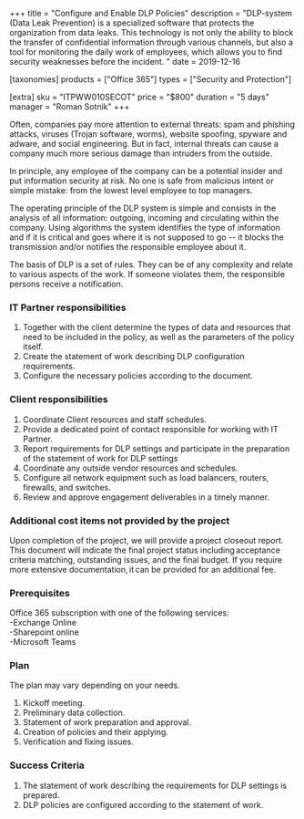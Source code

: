 +++
title = "Configure and Enable DLP Policies"
description = "DLP-system (Data Leak Prevention) is a specialized software that protects the organization from data leaks. This technology is not only the ability to block the transfer of confidential information through various channels, but also a tool for monitoring the daily work of employees, which allows you to find security weaknesses before the incident. "
date = 2019-12-16

[taxonomies]
products = ["Office 365"]
types = ["Security and Protection"]

[extra]
sku = "ITPWW010SECOT"
price = "$800"
duration = "5 days"
manager = "Roman Sotnik"
+++

Often, companies pay more attention to external threats: spam and
phishing attacks, viruses (Trojan software, worms), website spoofing,
spyware and adware, and social engineering. But in fact, internal
threats can cause a company much more serious damage than intruders from
the outside.

In principle, any employee of the company can be a potential insider and
put information security at risk. No one is safe from malicious intent
or simple mistake: from the lowest level employee to top managers.

The operating principle of the DLP system is simple and
consists in the analysis of all information: outgoing, incoming and
circulating within the company. Using algorithms the system identifies
the type of information and if it is critical and goes where it is not
supposed to go -- it blocks the transmission and/or notifies the
responsible employee about it.

The basis of DLP is a set of rules. They can be of any
complexity and relate to various aspects of the work. If someone
violates them, the responsible persons receive a notification.

### IT Partner responsibilities

1.  Together with the client determine the types of data and resources
    that need to be included in the policy, as well as the parameters of
    the policy itself.
2.  Create the statement of work describing DLP configuration
    requirements.
3.  Configure the necessary policies according to the document.

### Client responsibilities

1.  Coordinate Client resources and staff schedules.
2.  Provide a dedicated point of contact responsible for working with IT
    Partner.
3.  Report requirements for DLP settings and participate in the
    preparation of the statement of work for DLP settings
4.  Coordinate any outside vendor resources and schedules.
5.  Configure all network equipment such as load balancers, routers,
    firewalls, and switches.
6.  Review and approve engagement deliverables in a timely manner.

### Additional cost items not provided by the project

Upon completion of the project, we will provide a project closeout
report. This document will indicate the final project status
including acceptance criteria matching, outstanding issues, and the
final budget. If you require more extensive documentation, it can be
provided for an additional fee. 

### Prerequisites

Office 365 subscription with one of the following services:\
-Exchange Online\
-Sharepoint online\
-Microsoft Teams

### Plan

The plan may vary depending on your needs.

1.  Kickoff meeting.
2.  Preliminary data collection.
3.  Statement of work preparation and approval.
4.  Creation of policies and their applying.
5.  Verification and fixing issues.

### Success Criteria

1.  The statement of work describing the requirements for DLP
    settings is prepared.
2.  DLP policies are configured according to the statement of
    work.